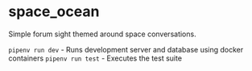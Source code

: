 # space_ocean
Simple forum sight themed around space conversations.

`pipenv run dev` - Runs development server and database using docker containers
`pipenv run test` - Executes the test suite